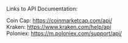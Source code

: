 Links to API Documentation: <br />

Coin Cap:  https://coinmarketcap.com/api/ <br />
Kraken:  https://www.kraken.com/help/api  <br />
Poloniex:  https://m.poloniex.com/support/api/
